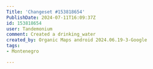 ```yaml
---
Title: 'Changeset #153818654'
PublishDate: 2024-07-11T16:09:37Z
id: 153818654
user: Tandemonium
comment: Created a drinking_water
created_by: Organic Maps android 2024.06.19-3-Google
tags:
- Montenegro

---
```

